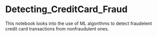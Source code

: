 # Detecting_CreditCard_Fraud
 This notebook looks into the use of ML algorithms to detect fraudelent credit card transactions from nonfraudulent ones. 

